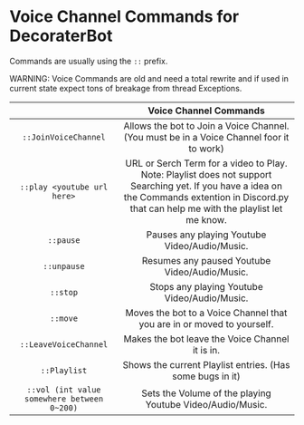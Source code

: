 # Voice Channel Commands for DecoraterBot

Commands are usually using the `::` prefix.

WARNING: Voice Commands are old and need a total rewrite and if used in current state expect tons of breakage from thread Exceptions.

|   	| Voice Channel Commands	|
|:------:	|:-:	|
| ``::JoinVoiceChannel``	| Allows the bot to Join a Voice Channel. (You must be in a Voice Channel foor it to work)	|
| ``::play <youtube url here>``	| URL or Serch Term for a video to Play. Note: Playlist does not support Searching yet. If you have a idea on the Commands extention in Discord.py that can help me with the playlist let me know.	|
| ``::pause``	| Pauses any playing Youtube Video/Audio/Music.	|
| ``::unpause``	| Resumes any paused Youtube Video/Audio/Music.	|
| ``::stop``	| Stops any playing Youtube Video/Audio/Music.	|
| ``::move``	| Moves the bot to a Voice Channel that you are in or moved to yourself.	|
| ``::LeaveVoiceChannel``	| Makes the bot leave the Voice Channel it is in.	|
| ``::Playlist``	| Shows the current Playlist entries. (Has some bugs in it)	|
| ``::vol (int value somewhere between 0~200)``	| Sets the Volume of the playing Youtube Video/Audio/Music.	|
